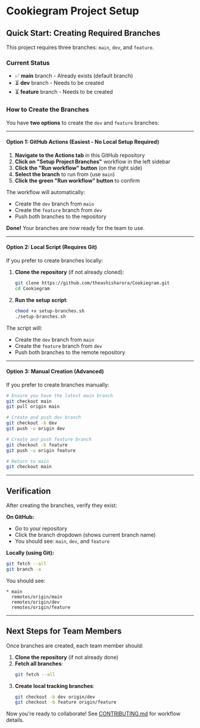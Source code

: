 # Cookiegram Project Setup

## Quick Start: Creating Required Branches

This project requires three branches: `main`, `dev`, and `feature`.

### Current Status
- ✅ **main** branch - Already exists (default branch)
- ⏳ **dev** branch - Needs to be created
- ⏳ **feature** branch - Needs to be created

### How to Create the Branches

You have **two options** to create the `dev` and `feature` branches:

---

#### Option 1: GitHub Actions (Easiest - No Local Setup Required)

1. **Navigate to the Actions tab** in this GitHub repository
2. **Click on "Setup Project Branches"** workflow in the left sidebar
3. **Click the "Run workflow" button** (on the right side)
4. **Select the branch** to run from (use `main`)
5. **Click the green "Run workflow" button** to confirm

The workflow will automatically:
- Create the `dev` branch from `main`
- Create the `feature` branch from `dev`
- Push both branches to the repository

**Done!** Your branches are now ready for the team to use.

---

#### Option 2: Local Script (Requires Git)

If you prefer to create branches locally:

1. **Clone the repository** (if not already cloned):
   ```bash
   git clone https://github.com/theashisharora/Cookiegram.git
   cd Cookiegram
   ```

2. **Run the setup script**:
   ```bash
   chmod +x setup-branches.sh
   ./setup-branches.sh
   ```

The script will:
- Create the `dev` branch from `main`
- Create the `feature` branch from `dev`
- Push both branches to the remote repository

---

#### Option 3: Manual Creation (Advanced)

If you prefer to create branches manually:

```bash
# Ensure you have the latest main branch
git checkout main
git pull origin main

# Create and push dev branch
git checkout -b dev
git push -u origin dev

# Create and push feature branch
git checkout -b feature
git push -u origin feature

# Return to main
git checkout main
```

---

## Verification

After creating the branches, verify they exist:

**On GitHub:**
- Go to your repository
- Click the branch dropdown (shows current branch name)
- You should see: `main`, `dev`, and `feature`

**Locally (using Git):**
```bash
git fetch --all
git branch -a
```

You should see:
```
* main
  remotes/origin/main
  remotes/origin/dev
  remotes/origin/feature
```

---

## Next Steps for Team Members

Once branches are created, each team member should:

1. **Clone the repository** (if not already done)
2. **Fetch all branches**:
   ```bash
   git fetch --all
   ```
3. **Create local tracking branches**:
   ```bash
   git checkout -b dev origin/dev
   git checkout -b feature origin/feature
   ```

Now you're ready to collaborate! See [CONTRIBUTING.md](CONTRIBUTING.md) for workflow details.
